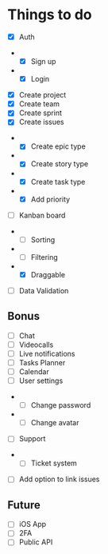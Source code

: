 # Things to do
- [x] Auth
- - [x] Sign up
- - [x] Login
- [x] Create project
- [x] Create team
- [x] Create sprint
- [x] Create issues
- - [x] Create epic type
- - [x] Create story type
- - [x] Create task type
- - [x] Add priority
- [ ] Kanban board
- - [ ] Sorting
- - [ ] Filtering
- - [x] Draggable
- [ ] Data Validation

## Bonus
- [ ] Chat
- [ ] Videocalls
- [ ] Live notifications
- [ ] Tasks Planner
- [ ] Calendar
- [ ] User settings
- - [ ] Change password
- - [ ] Change avatar
- [ ] Support
- - [ ] Ticket system
- [ ] Add option to link issues


## Future
- [ ] iOS App
- [ ] 2FA
- [ ] Public API

